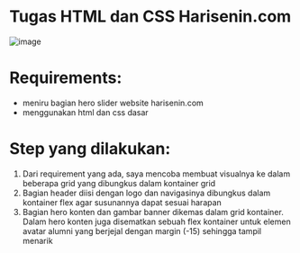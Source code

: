 # Tugas HTML dan CSS Harisenin.com
![image](https://user-images.githubusercontent.com/28218735/208292804-eff99a72-d8fa-483c-beac-f7b73d63ae0f.png)


# Requirements:
- meniru bagian hero slider website harisenin.com
- menggunakan html dan css dasar


# Step yang dilakukan:
1. Dari requirement yang ada, saya mencoba membuat visualnya ke dalam beberapa grid yang dibungkus dalam kontainer grid
2. Bagian header diisi dengan logo dan navigasinya dibungkus dalam kontainer flex agar susunannya dapat sesuai harapan
3. Bagian hero konten dan gambar banner dikemas dalam grid kontainer. Dalam hero konten juga disematkan sebuah flex kontainer untuk elemen avatar alumni yang berjejal dengan margin (-15) sehingga tampil menarik
